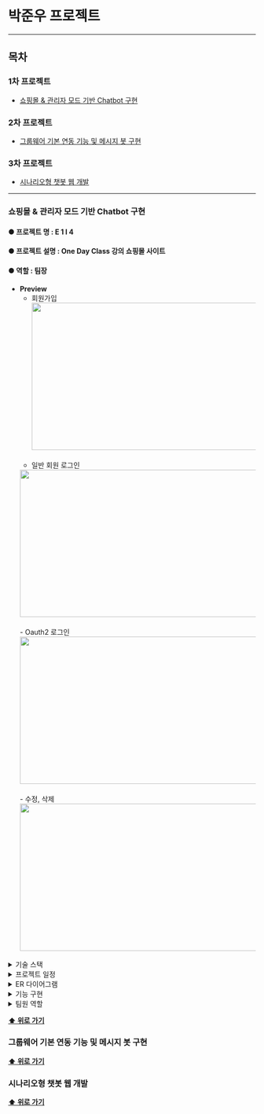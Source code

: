 # 박준우 프로젝트

- - -

## 목차

### 1차 프로젝트

- [쇼핑몰 & 관리자 모드 기반 Chatbot 구현](#쇼핑몰--관리자-모드-기반-Chatbot-구현)

### 2차 프로젝트

- [그룹웨어 기본 연동 기능 및 메시지 봇 구현](#그룹웨어-기본-연동-기능-및-메시지-봇-구현)

### 3차 프로젝트

- [시나리오형 챗봇 웹 개발](#시나리오형-챗봇-웹-개발)

- - -

### 쇼핑몰 & 관리자 모드 기반 Chatbot 구현

#### **● 프로젝트 명** : E 1 I 4

#### **● 프로젝트 설명** : One Day Class 강의 쇼핑몰 사이트

#### **● 역할** : 팀장

- **Preview**<br>
    - 회원가입
      <br>
      <img src="https://github.com/qkrwnsdn981204/ParkJunwooProjects/assets/154858222/ec914912-02ef-46b5-a95a-34717fda28c0" width="600" height="300"/>
      <br>
      <br>
    - 일반 회원 로그인
      <br>
     <img src="https://github.com/qkrwnsdn981204/ParkJunwooProjects/assets/154858222/ede553f8-313a-436a-91f3-0a7092aaa178" width="600" height="300"/>
      <br>
      <br>
    - Oauth2 로그인
      <br>
      <img src="https://github.com/qkrwnsdn981204/ParkJunwooProjects/assets/154858222/9775dc1f-affa-4a8e-9e86-fb94ac071a78" width="600" height="300"/>
      <br>
      <br>
    - 수정, 삭제
      <br>
      <img src="https://github.com/qkrwnsdn981204/ParkJunwooProjects/assets/154858222/12eb2306-88d7-4a64-9136-d9ee0420a78f" width="600" height="300"/>

<details>

<summary> 기술 스택 </summary>

| 카테고리     | 요소                                                                                                                  |
|----------|---------------------------------------------------------------------------------------------------------------------|
| 프로그래밍 언어 | JAVA                                                                                                                |
| 개발 툴     | IntelliJ                                                                                                            |
| 프레임워크    | Spring Boot 2.7.11                                                                                                  |
| 라이브러리 DI | Spring WEB(MVC), Thymeleaf, Spring Data JPA, Lombok, SpringSecurity5 <br/>, websocket, validation, OAuth2, security |
| 데이터베이스   | MySql8                                                                                                              |
| ORM      | Spring Data JPA (JAVA(SQL))                                                                                         |
| 템플릿 엔진   | Thymeleaf (HTML + Data)                                                                                             |
| FRONT    | css, javaScript, html, ajax                                                                                         |
| 설정       | application.yml, application-oauth2.yml                                                                             |

</details>

<details>

<summary> 프로젝트 일정 </summary>

![img.png](images/Project1/project1plan.png)

</details>

<details>

<summary> ER 다이어그램 </summary>

![img.png](images/Project1/project1ERD.png)

</details>

<details>

<summary> 기능 구현 </summary>

- DB 설계

  | **No** | **주요 Entity** | **상세 Entity**                                           |
      |--------|---------------|---------------------------------------------------------|
  | 1      | member        | member, memberFile                                      |
  | 2      | shop          | shop, cart, cartShopList, shopFile, shopReply, shopLike |
  | 3      | board         | board, boardReply, boardFile                            |


- 회원 CRUD

  | **No** | **기능** | **설명**                                                                     |
     |----|---------|----------------------------------------------------------------------------|
  | 1  | 회원가입    | 강사와 수강생으로 나누어 회원가입 <br> 비밀번호 확인 기능 <br> 전화번호 자동 하이픈(-) <br> 프로필 사진 추가 <br> |
  | 2  | 회원정보 조회 | 회원 개인 정보 조회 <br/> 간이 장바구니 기능                                               |
  | 3  | 회원수정    | 프로필사진, 개인정보, 비밀번호 수정                                                       |
  | 4  | 회원삭제    | 회원 탈퇴 기능                                                                   |


- 로그인

  | **No** | **기능**     | **설명**                                                                |
         |--------|------------|-----------------------------------------------------------------------|
  | 1      | 일반 회원 로그인  | Security를 통해 회원가입한 아이디로  로그인                                          |
  | 2      | Oauth2 로그인 | Oauth2를 이용하여 google, kakao, naver 아이디로 로그인<br/> 로그인시 아이디가 없으면 자동 회원가입 |

- CI/CD

  | **No** | **설명**                            |
         |--------|-----------------------------------|
  | 1      | 배포할 파일 github push                |
  | 2      | git actions 실행                    |
  | 3      | 빌드한 프로젝트 압축                       |
  | 4      | 압축된 파일 S3 복사                      |
  | 5      | S3에 있는 파일을 CodeDeploy 를 통해 EC2 배포 |
  | 6      | EC2에서 jar 파일 실행                   |

</details>

<details>

<summary>팀원 역할</summary>

   > 박준우 (팀장) : DB설계, 회원 CRUD, Oauth2, Security, CI/CD

   > 손** (팀원) : 관리자페이지, Chatbot, 강사소개 페이지, 메뉴바, INDEX 애니메이션 기능

   > 심** (팀원) : 게시판 CRUD, Naver API

   > 이** (팀원) : 상품 CRUD, Cart 담당

   > 조** (팀원) : INDEX 페이지, 1:1 문의내역, Naver API

</details>


**[⬆ 위로 가기](#목차)**

### 그룹웨어 기본 연동 기능 및 메시지 봇 구현

**[⬆ 위로 가기](#목차)**

### 시나리오형 챗봇 웹 개발

**[⬆ 위로 가기](#목차)**

